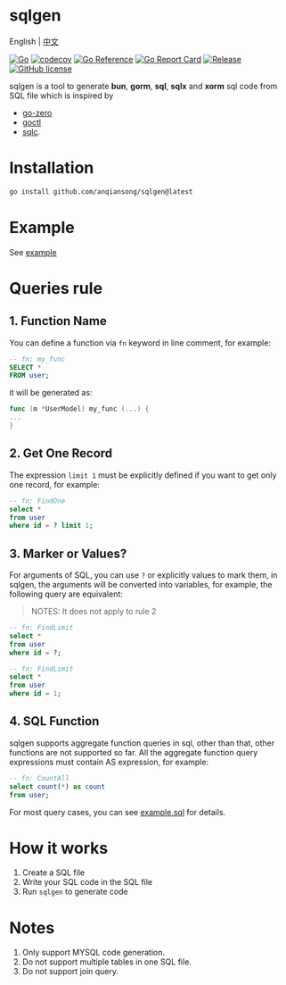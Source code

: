 # sqlgen

English | [中文](README_cn.md)

[![Go](https://github.com/anqiansong/sqlgen/actions/workflows/go.yml/badge.svg?branch=main)](https://github.com/anqiansong/sqlgen/actions/workflows/go.yml)
[![codecov](https://codecov.io/gh/anqiansong/sqlgen/branch/main/graph/badge.svg?token=8mLCFUqD2l)](https://codecov.io/gh/anqiansong/sqlgen)
[![Go Reference](https://pkg.go.dev/badge/github.com/anqiansong/sqlgen.svg)](https://pkg.go.dev/github.com/anqiansong/sqlgen)
[![Go Report Card](https://goreportcard.com/badge/github.com/anqiansong/sqlgen)](https://goreportcard.com/report/github.com/anqiansong/sqlgen)
[![Release](https://img.shields.io/github/v/release/anqiansong/sqlgen.svg?style=flat-square)](https://github.com/anqiansong/sqlgen)
[![GitHub license](https://img.shields.io/github/license/anqiansong/sqlgen?style=flat-square)](https://github.com/anqiansong/sqlgen/blob/main/LICENSE)

sqlgen is a tool to generate **bun**, **gorm**, **sql**, **sqlx** and **xorm** sql code from SQL
file which is inspired by

- [go-zero](https://github.com/zeromicro/go-zero)
- [goctl](https://github.com/zeromicro/go-zero/tree/master/tools/goctl)
- [sqlc](https://github.com/kyleconroy/sqlc).

# Installation

```bash
go install github.com/anqiansong/sqlgen@latest
```

# Example

See [example](https://github.com/anqiansong/sqlgen/tree/main/example)

# Queries rule

## 1. Function Name

You can define a function via `fn` keyword in line comment, for example:

```sql
-- fn: my_func
SELECT *
FROM user;
```

it will be generated as:

```go
func (m *UserModel) my_func (...) {
...
}
```

## 2. Get One Record

The expression `limit 1` must be explicitly defined if you want to get only one record, for example:

```sql
-- fn: FindOne
select *
from user
where id = ? limit 1;
```

## 3. Marker or Values?

For arguments of SQL, you can use `?` or explicitly values to mark them, in sqlgen, the arguments
will be converted into variables, for example, the following query are equivalent:

> NOTES: It does not apply to rule 2

```sql
-- fn: FindLimit
select *
from user
where id = ?;

-- fn: FindLimit
select *
from user
where id = 1;

```

## 4. SQL Function

sqlgen supports aggregate function queries in sql, other than that, other functions are not
supported so far. All the aggregate function query expressions must contain AS expression, for
example:

```sql
-- fn: CountAll
select count(*) as count
from user;
```

For most query cases, you can
see [example.sql](https://github.com/anqiansong/sqlgen/blob/main/example/example.sql) for details.

# How it works

1. Create a SQL file
2. Write your SQL code in the SQL file
3. Run `sqlgen` to generate code

# Notes

1. Only support MYSQL code generation.
3. Do not support multiple tables in one SQL file.
4. Do not support join query.